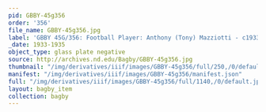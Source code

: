 ```yaml
---
pid: GBBY-45g356
order: '356'
file_name: GBBY-45g356.jpg
label: 'GBBY 45G/356: Football Player: Anthony (Tony) Mazziotti - c1933-1935'
_date: 1933-1935
object_type: glass plate negative
source: http://archives.nd.edu/Bagby/GBBY-45g356.jpg
thumbnail: "/img/derivatives/iiif/images/GBBY-45g356/full/250,/0/default.jpg"
manifest: "/img/derivatives/iiif/images/GBBY-45g356/manifest.json"
full: "/img/derivatives/iiif/images/GBBY-45g356/full/1140,/0/default.jpg"
layout: bagby_item
collection: bagby
---
```

